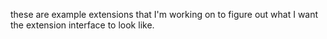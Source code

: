 these are example extensions that I'm working on to figure out what I want the extension interface to look like.